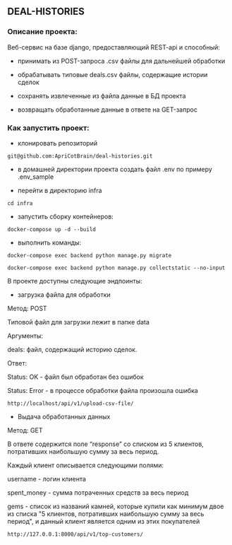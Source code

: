## DEAL-HISTORIES

### Описание проекта:

Веб-сервис на базе django, предоставляющий REST-api и способный:

- принимать из POST-запроса .csv файлы для дальнейшей обработки

- обрабатывать типовые deals.csv файлы, содержащие истории сделок

- сохранять извлеченные из файла данные в БД проекта

- возвращать обработанные данные в ответе на GET-запрос

### Как запустить проект:

- клонировать репозиторий

```
git@github.com:ApriCotBrain/deal-histories.git
```

- в домашней директории проекта создать файл .env по примеру .env_sample

- перейти в директорию infra

```
cd infra 
```

- запустить сборку контейнеров:

```
docker-compose up -d --build 
```

- выполнить команды:

```
docker-compose exec backend python manage.py migrate

docker-compose exec backend python manage.py collectstatic --no-input
```

В проекте доступны следующие эндпоинты:

- загрузка файла для обработки

Метод: POST

Типовой файл для загрузки лежит в папке data

Аргументы:

deals: файл, содержащий историю сделок.

Ответ:

Status: OK - файл был обработан без ошибок

Status: Error - в процессе обработки файла произошла ошибка

```
http://localhost/api/v1/upload-csv-file/
```

- Выдача обработанных данных

Метод: GET

В ответе содержится поле “response” со списком из 5 клиентов, потративших наибольшую сумму за весь период.

Каждый клиент описывается следующими полями:

username - логин клиента

spent_money - сумма потраченных средств за весь период

gems - список из названий камней, которые купили как минимум двое из списка "5 клиентов, потративших наибольшую сумму за весь период", и данный клиент является одним из этих покупателей

```
http://127.0.0.1:8000/api/v1/top-customers/
```
